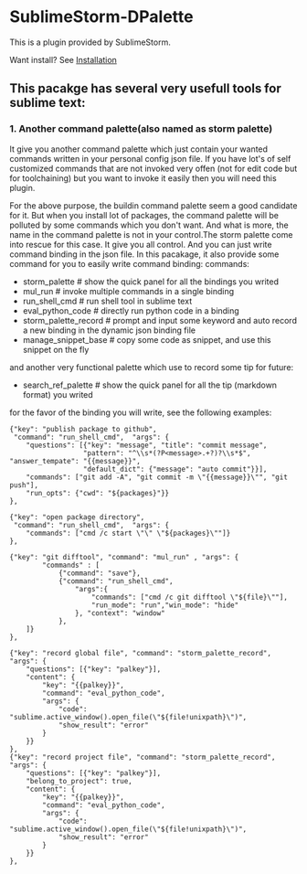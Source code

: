 # SublimeStorm-DPalette
This is a plugin provided by SublimeStorm.

Want install? See [Installation](https://github.com/iamstorm/SublimeStorm/)

## This pacakge has several very usefull tools for sublime text:

### 1. Another command palette(also named as storm palette)
It give you another command palette which just contain your wanted commands written in your personal config json file.
If you have lot's of self customized commands that are not invoked very offen (not for edit code but for toolchaining) but you want to invoke it easily then you will need this plugin.

For the above purpose, the buildin command palette seem a good candidate for it. But when you install lot of packages, the command palette will be polluted by some commands which you don't want. And what is more, the name in the command palette is not in your control.The storm palette come into rescue for this case. It give you all control. And you can just write command binding in the json file. In this pacakage, it also provide some command for you to easily write command binding:
commands:
- storm_palette           # show the quick panel for all the bindings you writed
- mul_run                 # invoke multiple commands in a single binding
- run_shell_cmd           # run shell tool in sublime text
- eval_python_code        # directly run python code in a binding
- storm_palette_record    # prompt and input some keyword and auto record a new binding in the dynamic json binding file
- manage_snippet_base     # copy some code as snippet, and use this snippet on the fly

and another very functional palette which use to record some tip for future:
- search_ref_palette      # show the quick panel for all the tip (markdown format) you writed

for the favor of the binding you will write, see the following examples:
```
{"key": "publish package to github",
 "command": "run_shell_cmd",  "args": {
    "questions": [{"key": "message", "title": "commit message",
                  "pattern": "^\\s*(?P<message>.+?)?\\s*$", "answer_tempate": "{{message}}",
                  "default_dict": {"message": "auto commit"}}],
    "commands": ["git add -A", "git commit -m \"{{message}}\"", "git push"],
    "run_opts": {"cwd": "${packages}"}}
},

{"key": "open package directory",
 "command": "run_shell_cmd",  "args": {
    "commands": ["cmd /c start \"\" \"${packages}\""]}
},

{"key": "git difftool", "command": "mul_run" , "args": {
        "commands" : [
            {"command": "save"},
            {"command": "run_shell_cmd",
                "args":{
                    "commands": ["cmd /c git difftool \"${file}\""],
                    "run_mode": "run","win_mode": "hide"
                }, "context": "window"
            },
    ]}
},

{"key": "record global file", "command": "storm_palette_record",  "args": {
    "questions": [{"key": "palkey"}],
    "content": {
        "key": "{{palkey}}",
        "command": "eval_python_code",
        "args": {
            "code": "sublime.active_window().open_file(\"${file!unixpath}\")",
            "show_result": "error"
        }
    }}
},
{"key": "record project file", "command": "storm_palette_record",  "args": {
    "questions": [{"key": "palkey"}],
    "belong_to_project": true,
    "content": {
        "key": "{{palkey}}",
        "command": "eval_python_code",
        "args": {
            "code": "sublime.active_window().open_file(\"${file!unixpath}\")",
            "show_result": "error"
        }
    }}
},
```
